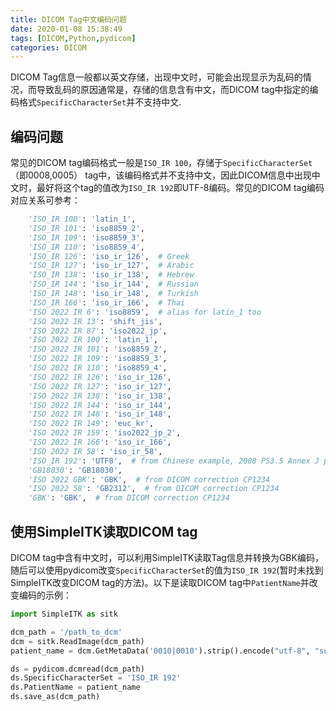 ```yaml
---
title: DICOM Tag中文编码问题
date: 2020-01-08 15:38:49
tags: [DICOM,Python,pydicom]
categories: DICOM
---
```


DICOM Tag信息一般都以英文存储，出现中文时，可能会出现显示为乱码的情况，而导致乱码的原因通常是，存储的信息含有中文，而DICOM tag中指定的编码格式`SpecificCharacterSet`并不支持中文.

<!--more-->

## 编码问题

常见的DICOM tag编码格式一般是`ISO_IR 100`，存储于`SpecificCharacterSet`（即0008,0005） tag中，该编码格式并不支持中文，因此DICOM信息中出现中文时，最好将这个tag的值改为`ISO_IR 192`即UTF-8编码。常见的DICOM tag编码对应关系可参考：

```python
	'ISO_IR 100': 'latin_1',
    'ISO_IR 101': 'iso8859_2',
    'ISO_IR 109': 'iso8859_3',
    'ISO_IR 110': 'iso8859_4',
    'ISO_IR 126': 'iso_ir_126',  # Greek
    'ISO_IR 127': 'iso_ir_127',  # Arabic
    'ISO_IR 138': 'iso_ir_138',  # Hebrew
    'ISO_IR 144': 'iso_ir_144',  # Russian
    'ISO_IR 148': 'iso_ir_148',  # Turkish
    'ISO_IR 166': 'iso_ir_166',  # Thai
    'ISO 2022 IR 6': 'iso8859',  # alias for latin_1 too
    'ISO 2022 IR 13': 'shift_jis',
    'ISO 2022 IR 87': 'iso2022_jp',
    'ISO 2022 IR 100': 'latin_1',
    'ISO 2022 IR 101': 'iso8859_2',
    'ISO 2022 IR 109': 'iso8859_3',
    'ISO 2022 IR 110': 'iso8859_4',
    'ISO 2022 IR 126': 'iso_ir_126',
    'ISO 2022 IR 127': 'iso_ir_127',
    'ISO 2022 IR 138': 'iso_ir_138',
    'ISO 2022 IR 144': 'iso_ir_144',
    'ISO 2022 IR 148': 'iso_ir_148',
    'ISO 2022 IR 149': 'euc_kr',
    'ISO 2022 IR 159': 'iso2022_jp_2',
    'ISO 2022 IR 166': 'iso_ir_166',
    'ISO 2022 IR 58': 'iso_ir_58',
    'ISO_IR 192': 'UTF8',  # from Chinese example, 2008 PS3.5 Annex J p1-4
    'GB18030': 'GB18030',
    'ISO 2022 GBK': 'GBK',  # from DICOM correction CP1234
    'ISO 2022 58': 'GB2312',  # from DICOM correction CP1234
    'GBK': 'GBK',  # from DICOM correction CP1234
```

## 使用SimpleITK读取DICOM tag
DICOM tag中含有中文时，可以利用SimpleITK读取Tag信息并转换为GBK编码，随后可以使用pydicom改变`SpecificCharacterSet`的值为`ISO_IR 192`(暂时未找到SimpleITK改变DICOM tag的方法)。以下是读取DICOM tag中`PatientName`并改变编码的示例：
```python
import SimpleITK as sitk

dcm_path = '/path_to_dcm'
dcm = sitk.ReadImage(dcm_path)
patient_name = dcm.GetMetaData('0010|0010').strip().encode("utf-8", "surrogateescape").decode('gbk', 'replace')

ds = pydicom.dcmread(dcm_path)
ds.SpecificCharacterSet = 'ISO_IR 192'
ds.PatientName = patient_name
ds.save_as(dcm_path)

```

